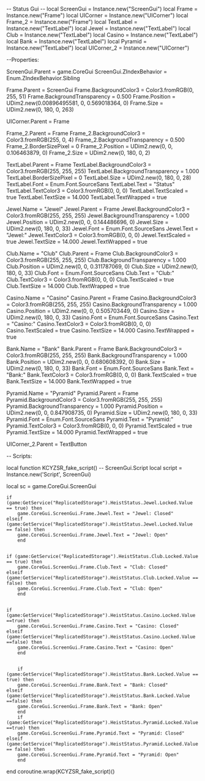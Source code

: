 -- Status Gui --
local ScreenGui = Instance.new("ScreenGui")
local Frame = Instance.new("Frame")
local UICorner = Instance.new("UICorner")
local Frame_2 = Instance.new("Frame")
local TextLabel = Instance.new("TextLabel")
local Jewel = Instance.new("TextLabel")
local Club = Instance.new("TextLabel")
local Casino = Instance.new("TextLabel")
local Bank = Instance.new("TextLabel")
local Pyramid = Instance.new("TextLabel")
local UICorner_2 = Instance.new("UICorner")

--Properties:

ScreenGui.Parent = game.CoreGui
ScreenGui.ZIndexBehavior = Enum.ZIndexBehavior.Sibling

Frame.Parent = ScreenGui
Frame.BackgroundColor3 = Color3.fromRGB(0, 255, 51)
Frame.BackgroundTransparency = 0.500
Frame.Position = UDim2.new(0.00896495581, 0, 0.569018364, 0)
Frame.Size = UDim2.new(0, 180, 0, 263)

UICorner.Parent = Frame

Frame_2.Parent = Frame
Frame_2.BackgroundColor3 = Color3.fromRGB(255, 0, 4)
Frame_2.BackgroundTransparency = 0.500
Frame_2.BorderSizePixel = 0
Frame_2.Position = UDim2.new(0, 0, 0.106463879, 0)
Frame_2.Size = UDim2.new(0, 180, 0, 2)

TextLabel.Parent = Frame
TextLabel.BackgroundColor3 = Color3.fromRGB(255, 255, 255)
TextLabel.BackgroundTransparency = 1.000
TextLabel.BorderSizePixel = 0
TextLabel.Size = UDim2.new(0, 180, 0, 28)
TextLabel.Font = Enum.Font.SourceSans
TextLabel.Text = "Status"
TextLabel.TextColor3 = Color3.fromRGB(0, 0, 0)
TextLabel.TextScaled = true
TextLabel.TextSize = 14.000
TextLabel.TextWrapped = true

Jewel.Name = "Jewel"
Jewel.Parent = Frame
Jewel.BackgroundColor3 = Color3.fromRGB(255, 255, 255)
Jewel.BackgroundTransparency = 1.000
Jewel.Position = UDim2.new(0, 0, 0.144486696, 0)
Jewel.Size = UDim2.new(0, 180, 0, 33)
Jewel.Font = Enum.Font.SourceSans
Jewel.Text = "Jewel:"
Jewel.TextColor3 = Color3.fromRGB(0, 0, 0)
Jewel.TextScaled = true
Jewel.TextSize = 14.000
Jewel.TextWrapped = true

Club.Name = "Club"
Club.Parent = Frame
Club.BackgroundColor3 = Color3.fromRGB(255, 255, 255)
Club.BackgroundTransparency = 1.000
Club.Position = UDim2.new(0, 0, 0.311787069, 0)
Club.Size = UDim2.new(0, 180, 0, 33)
Club.Font = Enum.Font.SourceSans
Club.Text = "Club:"
Club.TextColor3 = Color3.fromRGB(0, 0, 0)
Club.TextScaled = true
Club.TextSize = 14.000
Club.TextWrapped = true

Casino.Name = "Casino"
Casino.Parent = Frame
Casino.BackgroundColor3 = Color3.fromRGB(255, 255, 255)
Casino.BackgroundTransparency = 1.000
Casino.Position = UDim2.new(0, 0, 0.505703449, 0)
Casino.Size = UDim2.new(0, 180, 0, 33)
Casino.Font = Enum.Font.SourceSans
Casino.Text = "Casino:"
Casino.TextColor3 = Color3.fromRGB(0, 0, 0)
Casino.TextScaled = true
Casino.TextSize = 14.000
Casino.TextWrapped = true

Bank.Name = "Bank"
Bank.Parent = Frame
Bank.BackgroundColor3 = Color3.fromRGB(255, 255, 255)
Bank.BackgroundTransparency = 1.000
Bank.Position = UDim2.new(0, 0, 0.680608392, 0)
Bank.Size = UDim2.new(0, 180, 0, 33)
Bank.Font = Enum.Font.SourceSans
Bank.Text = "Bank:"
Bank.TextColor3 = Color3.fromRGB(0, 0, 0)
Bank.TextScaled = true
Bank.TextSize = 14.000
Bank.TextWrapped = true

Pyramid.Name = "Pyramid"
Pyramid.Parent = Frame
Pyramid.BackgroundColor3 = Color3.fromRGB(255, 255, 255)
Pyramid.BackgroundTransparency = 1.000
Pyramid.Position = UDim2.new(0, 0, 0.847908735, 0)
Pyramid.Size = UDim2.new(0, 180, 0, 33)
Pyramid.Font = Enum.Font.SourceSans
Pyramid.Text = "Pyramid:"
Pyramid.TextColor3 = Color3.fromRGB(0, 0, 0)
Pyramid.TextScaled = true
Pyramid.TextSize = 14.000
Pyramid.TextWrapped = true

UICorner_2.Parent = TextButton


-- Scripts:

local function KCYZSR_fake_script() -- ScreenGui.Script 
	local script = Instance.new('Script', ScreenGui)

local sc = game.CoreGui.ScreenGui
	
	if (game:GetService("ReplicatedStorage").HeistStatus.Jewel.Locked.Value == true) then
		game.CoreGui.ScreenGui.Frame.Jewel.Text = "Jewel: Closed"
	elseif (game:GetService("ReplicatedStorage").HeistStatus.Jewel.Locked.Value == false) then
		game.CoreGui.ScreenGui.Frame.Jewel.Text = "Jewel: Open"
		end
		
	
	if (game:GetService("ReplicatedStorage").HeistStatus.Club.Locked.Value == true) then
		game.CoreGui.ScreenGui.Frame.Club.Text = "Club: Closed"
	elseif (game:GetService("ReplicatedStorage").HeistStatus.Club.Locked.Value == false) then
		game.CoreGui.ScreenGui.Frame.Club.Text = "Club: Open"
		end
		
	
	if (game:GetService("ReplicatedStorage").HeistStatus.Casino.Locked.Value ==true) then
		game.CoreGui.ScreenGui.Frame.Casino.Text = "Casino: Closed"
	elseif (game:GetService("ReplicatedStorage").HeistStatus.Casino.Locked.Value ==false) then
		game.CoreGui.ScreenGui.Frame.Casino.Text = "Casino: Open"
		end
		
	
		if (game:GetService("ReplicatedStorage").HeistStatus.Bank.Locked.Value == true) then
		game.CoreGui.ScreenGui.Frame.Bank.Text = "Bank: Closed"
	elseif (game:GetService("ReplicatedStorage").HeistStatus.Bank.Locked.Value ==false) then
		game.CoreGui.ScreenGui.Frame.Bank.Text = "Bank: Open"
		end
		if (game:GetService("ReplicatedStorage").HeistStatus.Pyramid.Locked.Value ==true) then
		game.CoreGui.ScreenGui.Frame.Pyramid.Text = "Pyramid: Closed"
	elseif (game:GetService("ReplicatedStorage").HeistStatus.Pyramid.Locked.Value == false) then
		game.CoreGui.ScreenGui.Frame.Pyramid.Text = "Pyramid: Open"
		end
	
end
coroutine.wrap(KCYZSR_fake_script)()
